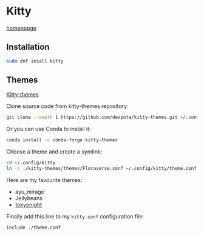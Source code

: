 # Kitty

[homepapge](https://sw.kovidgoyal.net/kitty/)

## Installation

```bash
sudo dnf insall kitty

```

## Themes

[Kitty-themes](https://github.com/dexpota/kitty-themes)

Clone source code from kitty-themes repository:

```bash
git clone --depth 1 https://github.com/dexpota/kitty-themes.git ~/.config/kitty/kitty-themes
```

Or you can use Conda to install it:

```bash
conda install -c conda-forge kitty-themes
```

Choose a theme and create a symlink:

```bash
cd ~/.config/kitty
ln -s ./kitty-themes/themes/Floraverse.conf ~/.config/kitty/theme.conf

```

Here are my favourite themes:

- ayu_mirage
- Jellybeans
- [tokyonight](https://github.com/folke/tokyonight.nvim/tree/main/extras)

Finally add this line to my `kitty.conf` configuration file:

```bash
include ./theme.conf
```
